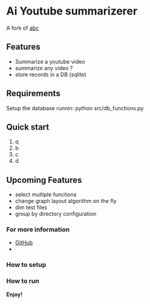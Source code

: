 # Ai Youtube summarizerer

A fork of [abc](https://github.com/beicause/call-graph)



## Features

* Summarize a youtube video
* summarize any video ?
* store records in a DB (sqlite)


## Requirements

Setup the database runnin: python src/db_functions.py


## Quick start

1. q
2. b
3. c
4. d

## Upcoming Features

* select multiple functions
* change graph layout algorithm on the fly
* dim test files
* group by directory configuration

### For more information

* [GitHub](https://github.com/gusztavj/vscode-chartographer-improved)
* 
### How to setup
### How to run

**Enjoy!**